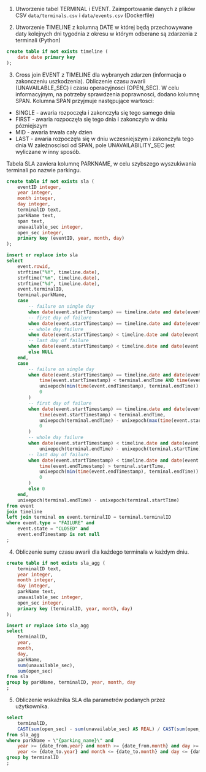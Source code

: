 1. Utworzenie tabel TERMINAL i EVENT. Zaimportowanie danych z plików CSV `data/terminals.csv` i `data/events.csv` (Dockerfile)

2. Utworzenie TIMELINE z kolumną DATE w której będą przechowywane daty kolejnych dni tygodnia z okresu w którym odberane są zdarzenia z terminali (Python)

```sql
create table if not exists timeline (
    date date primary key
);
```

3. Cross join EVENT z TIMELINE dla wybranych zdarzen (informacja o zakonczeniu uszkodzenia). Obliczenie czasu awarii (UNAVAILABLE_SEC) i czasu operacyjnosci (OPEN_SEC). W celu informacyjnym, na potrzeby sprawdzenia poprawnosci, dodano kolumnę SPAN. Kolumna SPAN przyjmuje następujące wartosci:
- SINGLE - awaria rozpoczęła i zakonczyła się tego samego dnia
- FIRST - awaria rozpoczęła się tego dnia i zakonczyła w dniu pózniejszym
- MID - awaria trwała cały dzien
- LAST - awaria rozpoczęła się w dniu wczesniejszym i zakonczyła tego dnia
W zależnoscisci od SPAN, pole UNAVAILABILITY_SEC jest wyliczane w inny sposób.

Tabela SLA zawiera kolumnę PARKNAME, w celu szybszego wyszukiwania terminali po nazwie parkingu.

```sql
create table if not exists sla (
    eventID integer,
    year integer,
    month integer,
    day integer,
    terminalID text,
    parkName text,
    span text,
    unavailable_sec integer,
    open_sec integer,
    primary key (eventID, year, month, day)
);

insert or replace into sla
select
    event.rowid,
    strftime("%Y", timeline.date),
    strftime("%m", timeline.date),
    strftime("%d", timeline.date),
    event.terminalID,
    terminal.parkName,
    case 
        -- failure on single day
        when date(event.startTimestamp) == timeline.date and date(event.startTimestamp) == date(event.endTimestamp) then 'SINGLE'
        -- first day of failure
        when date(event.startTimestamp) == timeline.date and date(event.endTimestamp) > timeline.date then 'FIRST'
        -- whole day failure
        when date(event.startTimestamp) < timeline.date and date(event.endTimestamp) > timeline.date then 'MID'
        -- last day of failure
        when date(event.startTimestamp) < timeline.date and date(event.endTimestamp) == timeline.date then 'LAST'
        else NULL
    end,
    case 
        -- failure on single day
        when date(event.startTimestamp) == timeline.date and date(event.startTimestamp) == date(event.endTimestamp) then iif(
            time(event.startTimestamp) < terminal.endTime AND time(event.endTimestamp) > terminal.startTime,
            unixepoch(min(time(event.endTimestamp), terminal.endTime)) - unixepoch(max(time(event.startTimestamp), terminal.startTime)),
            0
        )
        -- first day of failure
        when date(event.startTimestamp) == timeline.date and date(event.endTimestamp) > timeline.date then iif(
            time(event.startTimestamp) < terminal.endTime,
            unixepoch(terminal.endTime) - unixepoch(max(time(event.startTimestamp), terminal.startTime)),
            0
        )
        -- whole day failure
        when date(event.startTimestamp) < timeline.date and date(event.endTimestamp) > timeline.date then
            unixepoch(terminal.endTime) - unixepoch(terminal.startTime)
        -- last day of failure
        when date(event.startTimestamp) < timeline.date and date(event.endTimestamp) == timeline.date then iif(
            time(event.endTimestamp) > terminal.startTime,
            unixepoch(min(time(event.endTimestamp), terminal.endTime)) -unixepoch(terminal.startTime),
            0
        )
        else 0
    end,
    unixepoch(terminal.endTime) - unixepoch(terminal.startTime)
from event
join timeline
left join terminal on event.terminalID = terminal.terminalID
where event.type = "FAILURE" and 
    event.state = "CLOSED" and 
    event.endTimestamp is not null
;
```

4. Obliczenie sumy czasu awarii dla każdego terminala w każdym dniu.
```sql
create table if not exists sla_agg (
    terminalID text,
    year integer,
    month integer,
    day integer,
    parkName text,
    unavailable_sec integer,
    open_sec integer,
    primary key (terminalID, year, month, day)
);

insert or replace into sla_agg
select
    terminalID,
    year,
    month,
    day,
    parkName,
    sum(unavailable_sec),
    sum(open_sec)
from sla
group by parkName, terminalID, year, month, day
;
```

5. Obliczenie wskaźnika SLA dla parametrów podanych przez użytkownika.
```sql
select
    terminalID,
    CAST(sum(open_sec) - sum(unavailable_sec) AS REAL) / CAST(sum(open_sec) AS REAL)
from sla_agg
where parkName = \"{parking_name}\" and
    year >= {date_from.year} and month >= {date_from.month} and day >= {date_from.day} and
    year <= {date_to.year} and month <= {date_to.month} and day <= {date_to.day}
group by terminalID
;
```